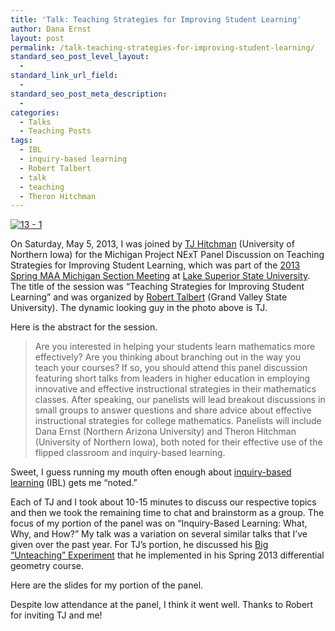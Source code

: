 ```yaml
---
title: 'Talk: Teaching Strategies for Improving Student Learning'
author: Dana Ernst
layout: post
permalink: /talk-teaching-strategies-for-improving-student-learning/
standard_seo_post_level_layout:
  - 
standard_link_url_field:
  - 
standard_seo_post_meta_description:
  - 
categories:
  - Talks
  - Teaching Posts
tags:
  - IBL
  - inquiry-based learning
  - Robert Talbert
  - talk
  - teaching
  - Theron Hitchman
---
```

<div class="kcite-section" kcite-section-id="775">
  <p>
    <a href="http://i1.wp.com/danaernst.com/wp-content/uploads/2013/05/13-1.jpg"><img src="http://i1.wp.com/danaernst.com/wp-content/uploads/2013/05/13-1.jpg?fit=610%2C458" alt="13 - 1" class="aligncenter size-full wp-image-778" data-recalc-dims="1" /></a>
  </p>
  
  <p>
    On Saturday, May 5, 2013, I was joined by <a href="http://www.uni.edu/theron/">TJ Hitchman</a> (University of Northern Iowa) for the Michigan Project NExT Panel Discussion on Teaching Strategies for Improving Student Learning, which was part of the <a href="https://sites.google.com/site/2013michiganmaa/home">2013 Spring MAA Michigan Section Meeting</a> at <a href="http://www.lssu.edu">Lake Superior State University</a>. The title of the session was &#8220;Teaching Strategies for Improving Student Learning&#8221; and was organized by <a href="http://faculty.gvsu.edu/talbertr/Robert_Talbert,_PhD/Welcome.html">Robert Talbert</a> (Grand Valley State University). The dynamic looking guy in the photo above is TJ.
  </p>
  
  <p>
    Here is the abstract for the session.
  </p>
  
  <blockquote>
    <p>
      Are you interested in helping your students learn mathematics more effectively? Are you thinking about branching out in the way you teach your courses? If so, you should attend this panel discussion featuring short talks from leaders in higher education in employing innovative and effective instructional strategies in their mathematics classes. After speaking, our panelists will lead breakout discussions in small groups to answer questions and share advice about effective instructional strategies for college mathematics. Panelists will include Dana Ernst (Northern Arizona University) and Theron Hitchman (University of Northern Iowa), both noted for their effective use of the flipped classroom and inquiry-based learning.
    </p>
  </blockquote>
  
  <p>
    Sweet, I guess running my mouth often enough about <a href="http://www.inquirybasedlearning.org/?page=What_is_IBL">inquiry-based learning</a> (IBL) gets me &#8220;noted.&#8221;
  </p>
  
  <p>
    Each of TJ and I took about 10-15 minutes to discuss our respective topics and then we took the remaining time to chat and brainstorm as a group. The focus of my portion of the panel was on &#8220;Inquiry-Based Learning: What, Why, and How?&#8221; My talk was a variation on several similar talks that I&#8217;ve given over the past year. For TJ&#8217;s portion, he discussed his <a href="http://theronhitchman.wordpress.com/2013/02/18/the-big-unteaching-experiment-first-major-report/">Big &#8220;Unteaching&#8221; Experiment</a> that he implemented in his Spring 2013 differential geometry course.
  </p>
  
  <p>
    Here are the slides for my portion of the panel.
  </p>
  
  <div>
  </div>
  
  <p>
    Despite low attendance at the panel, I think it went well. Thanks to Robert for inviting TJ and me!
  </p>
  
  <!-- kcite active, but no citations found -->
</div>

<!-- kcite-section 775 -->